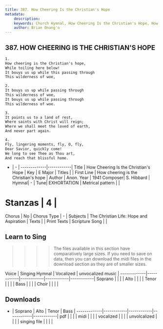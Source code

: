```yaml
---
title: 387. How Cheering Is the Christian's Hope
metadata:
    description: 
    keywords: Church Hymnal, How Cheering Is the Christian's Hope, How cheering is the Christian's hope, 
    author: Brian Onang'o
---
```



## 387. HOW CHEERING IS THE CHRISTIAN'S HOPE

```txt
1.
How cheering is the Christian's hope,
While toiling here below!
It bouys us up while this passing through
This wilderness of woe,

2.
It bouys us up while passing through
This wilderness of woe,
It bouys us up while passing through
This wilderness of woe.

3.
It points us to a land of rest,
Where saints with Christ will reign;
Where we shall meet the loved of earth,
And never part again.

4.
Fly, lingering moments, fly, O, fly,
Dear Savior, quickly come!
We long to see Thee as Thou art,
And reach that blissful home.
```

- |   -  |
-------------|------------|
Title | How Cheering Is the Christian's Hope |
Key | E Major |
Titles |  |
First Line | How cheering is the Christian's hope |
Author | Anon.
Year | 1941
Composer| S. Hibbard |
Hymnal|  - |
Tune| EXHORTATION |
Metrical pattern | |
# Stanzas | 4 |
Chorus | No |
Chorus Type | - |
Subjects | The Christian Life: Hope and Aspiration |
Texts |  |
Print Texts | 
Scripture Song |  |
  
## Learn to Sing

>>>> The files available in this section have comparatively large sizes. If you need to save on data, then you can download the midi files in the download section as they are of smaller sizes.

Voice |  Singing Hymnal | Vocalized | unvocalized music |
-------------|------------|------------|------------|------------|
Soprano | | | |
Alto | | | |
Tenor | | | |
Bass | | | |
Choir | | | |

## Downloads

- |  Soprano | Alto | Tenor | Bass |
-------------|------------|------------|------------|------------|
pdf | | | |
midi | | | |
vocalized | | | |
unvolcalized | | | |
singing file | | | |
  
